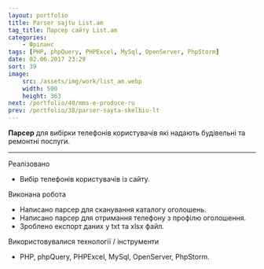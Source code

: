 ```yaml
---
layout: portfolio
title: Parser sajtu List.am
tag_title: Парсер сайту List.am
categories:
    - Фріланс
tags: [PHP, phpQuery, PHPExcel, MySql, OpenServer, PhpStorm]
date: 02.06.2017 23:29
sort: 39
image: 
    src: /assets/img/work/list_am.webp 
    width: 500
    height: 363
next: /portfolio/40/mms-e-produce-ru
prev: /portfolio/38/parser-sayta-skelbiu-lt
---
```


**Парсер** для вибірки телефонів користувачів які надають будівельні та ремонтні послуги.

---

Реалізовано

* Вибір телефонів користувачів із сайту.

Виконана робота

* Написано парсер для сканування каталогу оголошень.
* Написано парсер для отримання телефону з профілю оголошення.
* Зроблено експорт даних у txt та xlsx файл.

Використовувалися технології / інструменти

* PHP, phpQuery, PHPExcel, MySql, OpenServer, PhpStorm.
